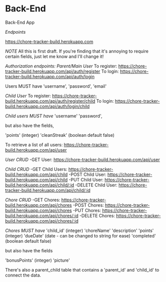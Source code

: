 # Back-End
Back-End App

*Endpoints*

https://chore-tracker-build.herokuapp.com
 
*NOTE*
All this is first draft. If you're finding that it's annoying to require certain fields, just let me know and I'll change it!



*Authorization endpoints:*
*Parent/Main User*
To register: https://chore-tracker-build.herokuapp.com/api/auth/register
To login: https://chore-tracker-build.herokuapp.com/api/auth/login

Users MUST have 
'username', 
'password', 
'email'

*Child User*
To register: https://chore-tracker-build.herokuapp.com/api/auth/register/child
To login: https://chore-tracker-build.herokuapp.com/api/auth/login/child
 
*Child users MUST have* 
'username'
'password', 

but also have the fields, 

'points' (integer)
'cleanStreak' (boolean default false)

To retrieve a list of all users: https://chore-tracker-build.herokuapp.com/api/user

*User CRUD*
-GET User: https://chore-tracker-build.herokuapp.com/api/user

*Child CRUD*
-GET Child Users: https://chore-tracker-build.herokuapp.com/api/child
-POST Child User: https://chore-tracker-build.herokuapp.com/api/child
-PUT Child User: https://chore-tracker-build.herokuapp.com/api/child/:id
-DELETE Child User: https://chore-tracker-build.herokuapp.com/api/child/:id

*Chore CRUD*
-GET Chores: https://chore-tracker-build.herokuapp.com/api/chores
-POST Chores: https://chore-tracker-build.herokuapp.com/api/chores
-PUT Chores: https://chore-tracker-build.herokuapp.com/api/chores/:id
-DELETE Chores: https://chore-tracker-build.herokuapp.com/api/chores/:id

*Chores MUST have*
'child_id' (integer)
'choreName'
'description'
'points' (integer)
'dueDate' (date - can be changed to string for ease)
'completed' (boolean default false)

but also have the fields

'bonusPoints' (integer)
'picture'

There's also a parent_child table that contains a 'parent_id' and 'child_id' to connect the data.

